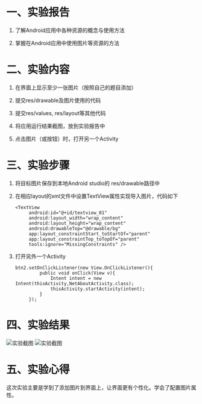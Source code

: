 # 一、实验报告 

1. 了解Android应用中各种资源的概念与使用方法

2. 掌握在Android应用中使用图片等资源的方法

# 二、实验内容

1. 在界面上显示至少一张图片（按照自己的题目添加）

2. 提交res/drawable及图片使用的代码

3. 提交res/values, res/layout等其他代码

4. 将应用运行结果截图，放到实验报告中

5. 点击图片（或按钮）时，打开另一个Activity

# 三、实验步骤

1. 将目标图片保存到本地Android studio的 res/drawable路径中

2. 在相应layout的xml文件中设置TextView属性实现导入图片，代码如下
   ```
   <TextView
        android:id="@+id/textview_01"
        android:layout_width="wrap_content"
        android:layout_height="wrap_content"
        android:drawableTop="@drawable/bg"
        app:layout_constraintStart_toStartOf="parent"
        app:layout_constraintTop_toTopOf="parent"
        tools:ignore="MissingConstraints" />
   ```
3. 打开另外一个Activity
   ```
   btn2.setOnClickListener(new View.OnClickListener(){
            public void onClick(View v){
                Intent intent = new Intent(thisActivity,NetAboutActivity.class);
                thisActivity.startActivity(intent);
            }
        });
   ```
# 四、实验结果

 ![实验截图](https://raw.githubusercontent.com/Xiaohuang-12/android-labs-2020/master/students/net1814080903216/lab3-01.png)
 ![实验截图](https://raw.githubusercontent.com/Xiaohuang-12/android-labs-2020/master/students/net1814080903216/lab3-02.png)
# 五、实验心得
这次实验主要是学到了添加图片到界面上，让界面更有个性化。学会了配置图片属性。


